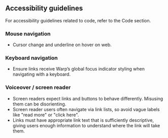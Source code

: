 ## Accessibility guidelines

For accessibility guidelines related to code, refer to the Code section.

### Mouse navigation

- Cursor change and underline on hover on web.

### Keyboard navigation

- Ensure links receive Warp’s global focus indicator styling when navigating with a keyboard.

### Voiceover / screen reader

- Screen readers expect links and buttons to behave differently. Misusing them can be disorienting.
- Screen reader users often navigate via link lists, so avoid vague labels like "read more" or "click here".
- Links must have appropriate link text that is sufficiently descriptive, giving users enough information to understand where the link will take them.